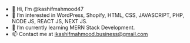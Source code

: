- 👋 Hi, I’m @kashifmahmood47
- 👀 I’m interested in WordPress, Shopify, HTML, CSS, JAVASCRIPT, PHP, NODE JS, REACT JS, NEXT JS.
- 🌱 I’m currently learning MERN Stack Development.
- 📫 Contact me at ikashifmahmood.business@gmail.com

<!---
kashifmahmood47/kashifmahmood47 is a ✨ special ✨ repository because its `README.md` (this file) appears on your GitHub profile.
You can click the Preview link to take a look at your changes.
--->
